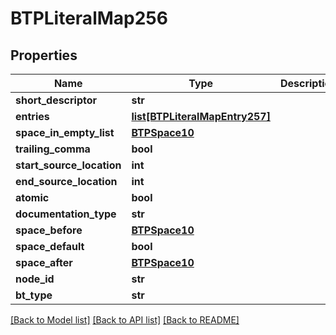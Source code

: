 # BTPLiteralMap256

## Properties
Name | Type | Description | Notes
------------ | ------------- | ------------- | -------------
**short_descriptor** | **str** |  | [optional] 
**entries** | [**list[BTPLiteralMapEntry257]**](BTPLiteralMapEntry257.md) |  | [optional] 
**space_in_empty_list** | [**BTPSpace10**](BTPSpace10.md) |  | [optional] 
**trailing_comma** | **bool** |  | [optional] 
**start_source_location** | **int** |  | [optional] 
**end_source_location** | **int** |  | [optional] 
**atomic** | **bool** |  | [optional] 
**documentation_type** | **str** |  | [optional] 
**space_before** | [**BTPSpace10**](BTPSpace10.md) |  | [optional] 
**space_default** | **bool** |  | [optional] 
**space_after** | [**BTPSpace10**](BTPSpace10.md) |  | [optional] 
**node_id** | **str** |  | [optional] 
**bt_type** | **str** |  | [optional] 

[[Back to Model list]](../README.md#documentation-for-models) [[Back to API list]](../README.md#documentation-for-api-endpoints) [[Back to README]](../README.md)


